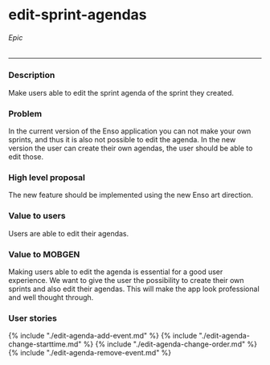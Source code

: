 # edit-sprint-agendas
###### Epic
---
### Description
Make users able to edit the sprint agenda of the sprint they created.

### Problem
In the current version of the Enso application you can not make your own sprints, and thus it is also not possible to edit the agenda. In the new version the user can create their own agendas, the user should be able to edit those.

### High level proposal
The new feature should be implemented using the new Enso art direction.

### Value to users
Users are able to edit their agendas.

### Value to MOBGEN
Making users able to edit the agenda is essential for a good user experience. We want to give the user the possibility to create their own sprints and also edit their agendas. This will make the app look professional and well thought through.

### User stories
{% include "./edit-agenda-add-event.md" %}
{% include "./edit-agenda-change-starttime.md" %}
{% include "./edit-agenda-change-order.md" %}
{% include "./edit-agenda-remove-event.md" %}
